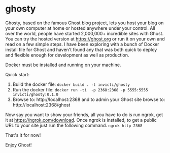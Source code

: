 # ghosty
Ghosty, based on the famous Ghost blog project, lets you host your blog on your own computer at home or hosted anywhere under your control.
All over the world, people have started 2,000,000+ incredible sites with Ghost.
You can try the hosted version at https://ghost.org or run it on your own and read on a few simple steps.
I have been exploring with a bunch of Docker install file for Ghost and haven't found any that was both quick to deploy and flexible enough for development as well as production.

Docker must be installed and running on your machine.

Quick start:

1) Build the docker file: `docker build . -t invicti/ghosty `
2) Run the docker file: `docker run -ti  -p 2368:2368 -p 5555:5555 invicti/ghosty:0.1.0`
3) Browse to: http://localhost:2368 and to admin your Ghost site browse to: http://localhost:2368/ghost

Now say you want to show your friends, all you have to do is run ngrok, get it at https://ngrok.com/download.
Once ngrok is installed, to get a public URL to your site just run the following command.
`ngrok http 2368`

That's it for now!

Enjoy Ghost!
